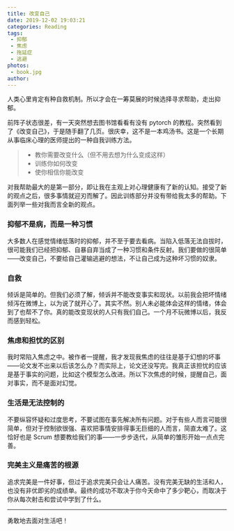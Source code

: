 ```yaml
---
title: 改变自己
date: 2019-12-02 19:03:21
categories: Reading
tags: 
 - 抑郁
 - 焦虑
 - 拖延症
 - 逃避
photos:
 - book.jpg
author:
---
```


人类心里肯定有种自救机制。所以才会在一筹莫展的时候选择寻求帮助，走出抑郁。

前阵子状态很差，有一天突然想去图书馆看看有没有 pytorch 的教程。突然看到了《改变自己》，于是随手翻了几页。很庆幸，这不是一本鸡汤书。这是一个长期从事临床心理的医师提出的一种自我训练方法。

> - 教你需要改变什么（但不用去想为什么变成这样） 
> - 训练你如何改变  
> - 使你相信你能改变  

对我帮助最大的是第一部分，即让我在主观上对心理健康有了新的认知。接受了新的观点之后，很多事情就迎刃而解了。因此训练部分并没有带给我太多的帮助。下面列举一些对我而言全新的观点。

### 抑郁不是病，而是一种习惯

大多数人在感觉情绪低落时的抑郁，并不至于要去看病。当陷入低落无法自拔时，很可能我们已经把抑郁、自暴自弃当成了一种习惯和条件反射。我们要做的很简单——改变自己，不要给自己灌输逃避的想法，不让自己成为这种坏习惯的奴隶。

### 自救

倾诉是简单的。但我们必须了解，倾诉并不能改变事实和现状。以前我会把坏情绪倾泻在微博上，以为说了就开心了。其实不然。别人未必能体会这样的情绪，体会到了也帮不了你。真的能改变现状的人只有我们自己。一个月不玩微博以后，我反而感到轻松。

### 焦虑和担忧的区别

我时常陷入焦虑之中。被作者一提醒，我才发现我焦虑的往往是基于幻想的坏事——论文发不出来以后该怎么办？而实际上，论文还没写完。我真正该担忧的应该是基于事实的问题，比如这个模型怎么改进。所以下次焦虑的时候，提醒自己，面对事实，而不是面对幻觉。

### 生活是无法控制的

不要纵容怀疑和过度思考，不要试图在事先解决所有问题。对于有些人而言可能很简单，但对于控制欲很强、喜欢把事情安排得事无巨细的人而言，简直太难了。这恰好也是 Scrum 想要教给我们的事——一步步迭代，从简单的雏形开始一点点完善。

### 完美主义是痛苦的根源

追求完美是一件好事，但过于追求完美只会让人痛苦。没有完美无缺的生活和人，也没有非优即劣的成绩单。最终的成功不取决于你今天命中了多少靶心，而取决于你从每次射击和尝试中学到了什么。

***

勇敢地去面对生活吧！